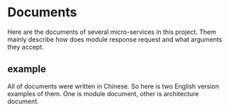 # Documents

Here are the documents of several micro-services in this project. Them mainly describe how does module response request and what arguments they accept.

## example
All of documents were written in Chinese. So here is two English version examples of them. One is module document, other is architecture document.

